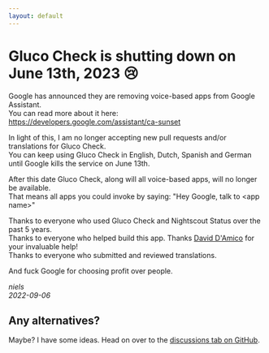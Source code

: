 ```yaml
---
layout: default
---
```


# Gluco Check is shutting down on June 13th, 2023 😢

Google has announced they are removing voice-based apps from Google Assistant.  
You can read more about it here: https://developers.google.com/assistant/ca-sunset

In light of this, I am no longer accepting new pull requests and/or translations for Gluco Check.  
You can keep using Gluco Check in English, Dutch, Spanish and German until Google kills the service on June 13th.

After this date Gluco Check, along will all voice-based apps, will no longer be available.  
That means all apps you could invoke by saying: "Hey Google, talk to \<app name\>"

Thanks to everyone who used Gluco Check and Nightscout Status over the past 5 years.  
Thanks to everyone who helped build this app. Thanks [David D'Amico](https://github.com/ddamico) for your invaluable help!   
Thanks to everyone who submitted and reviewed translations.

And fuck Google for choosing profit over people.

_niels_   
_2022-09-06_

## Any alternatives?
Maybe? I have some ideas. Head on over to the [discussions tab on GitHub](https://github.com/nielsmaerten/gluco-check/discussions).
